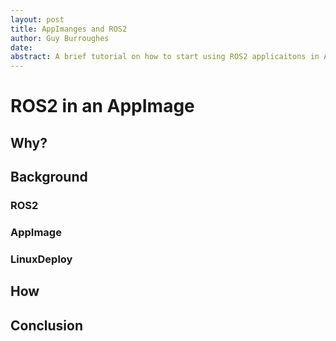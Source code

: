 ```yaml
---
layout: post
title: AppImanges and ROS2
author: Guy Burroughes
date: 
abstract: A brief tutorial on how to start using ROS2 applicaitons in AppImages.
---
```


# ROS2 in an AppImage

## Why?

## Background
### ROS2

### AppImage

### LinuxDeploy

## How


## Conclusion
